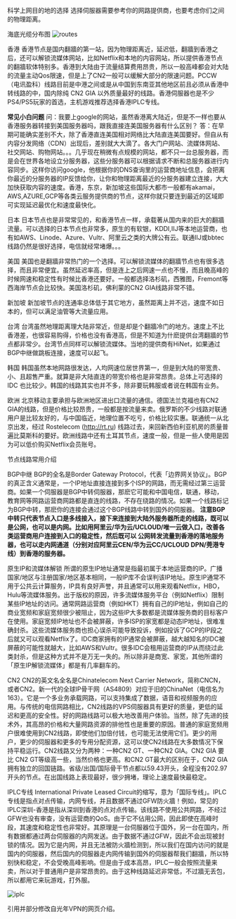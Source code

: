 科学上网目的地的选择
选择伺服器需要参考你的网路提供商，也要考虑你们之间的物理距离。

海底光缆分布图
![routes](https://user-images.githubusercontent.com/83113131/116415509-11976180-a86c-11eb-804b-a0d8fcdbbd90.jpg)


香港
香港节点是国内翻牆的第一站，因为物理距离近，延迟低，翻牆到香港之后，还可以解锁流媒体网站，比如Netflix和本地的内容网站，所以提供香港节点的翻牆软体特别多。香港到大陆由于流量结算费用昂贵，所以一般高峰都会对大陆的流量主动Qos限速，但是上了CN2一般可以缓解大部分的限速问题。PCCW（电讯盈科）线路目前是中港之间或是从中国到东南亚其他地区前且必须从香港中转线路的中，国内除纯 CN2 GIA 以外质量最好的线路。香港伺服器也是不少PS4/PS5玩家的首选，主机游戏推荐选择香港IPLC专线。

**常见小白问题**
问：我要上google的网站，虽然香港离大陆近，但是不一样也要从香港服务器转接到美国服务器吗，跟我直接连美国服务器有什么区别？
答：在早期可能确实差别不大，除了香港直连美国相对网络比大陆直连美国要好。但自从有内容分发网络（CDN）出现后，差别就大大滴了。各大门户网站、流媒体网站、社交网站、购物网站。。。几乎现在稍微有点规模的网站，都不只一台总服务器，而是会在世界各地设立分服务器，这些分服务器可以根据请求不断和总服务器进行内容同步。这样你访问google，他根据你的DNS查询里的运营商地址信息，会把离你最近的分服务器的IP反馈给你，让你和物理距离最近的分服务器建立连接，大大加快获取内容的速度。香港，东京，新加坡这些国际大都市一般都有akamai，AWS,AZURE,GCP等各类云服务提供商的节点，这样你就只要连到最近的区域即可实现延迟最优化和速度最快化。


日本
日本节点也是非常常见的，和香港节点一样，承载著从国内来的巨大的翻牆流量。可以选择的日本节点也非常多，原生的有软银，KDDI,IIJ等本地运营商，也有如AWS、Linode、Azure、Vultr、阿里云之类的大牌公有云。联通IIJ或bbtec线路仍然是很好选择，电信就经常堵爆。。。

美国
美国也是翻牆非常热门的一个选择。可以解锁流媒体的翻牆节点也有很多选择，而且非常便宜。虽然延迟率高，但是连上之后网速一点也不慢，而且晚高峰的时候网速和稳定性有时候比香港还要好。一般都选择洛杉矶，西雅图，Fremont等西海岸节点会比较快。美国洛杉矶，佛利蒙的CN2 GIA线路非常不错。

新加坡
新加坡节点的连通率总体低于其它地方，虽然距离上并不远，速度不如日本的，但可以满足油管等大流量应用。

台湾
台湾虽然地理距离理大陆非常近，但是却是个翻牆冷门的地方。速度上不比香港差，也很容易购得，价格也没有香港高，但是不知道为什麽提供台湾翻牆的节点都非常少。台湾节点同样可以解锁流媒体。当地的提供商有HiNet，如果通过BGP中继做跳板连接，速度可以起飞。

韩国
韩国虽然本地网路很发达，人均网速位居世界第一，但是到大陆的带宽贵、小、且超售严重。就算是非大陆直连的带宽价格也是非常昂贵。总体上可选择的 IDC 也比较少。韩国的线路其实也并不多，除非要玩韩服或者说在韩国有业务。

欧洲
北京移动主要承担与欧洲地区进出口流量的通信。德国法兰克福也有CN2 GIA的线路，但是价格比较昂贵，一般都是按流量来卖。俄罗斯的不少线路对联通用户是比较友好的，与中国临近，地理位置不吃亏，价格比较实惠。联通统一从北京出发，经过 Rostelecom (http://rt.ru) 线路过去，来回新西伯利亚机房的质量普遍比莫斯科的要好。欧洲线路中还有土耳其节点，速度一般，但是一些人使用是因为可以低价购买Netflix会员账号。

节点线路常用介绍

BGP中继
BGP的全名是Border Gateway Protocol，代表「边界网关协议」。BGP的真正含义通常是，一个IP地址直接连接到多个ISP的网路，而无需经过第三运营商。如果一个伺服器是BGP中转伺服器，那麽它可能和中国电信，联通，移动，教育网等网路运营商网路都是直连的线路，不存在绕路的情况。如果一个线路标记为BGP中转，那麽你的连接会通过这个BGP线路中转到国外的伺服器。
**注意BGP中转只代表节点入口是多线接入，接下来连接到大陆外服务器所走的线路，既可以是公网，也可以是内网。比如用阿里云/华为云/UCLOUD/唯一云做入口，改善各类运营商用户连接到入口的稳定性，然后既可以
公网转发流量到香港的落地服务器，也可以走内网通道（分别对应阿里云CEN/华为云CC/UCLOUD DPN/莞港专线）到香港的服务器。**


原生IP和流媒体解锁
所谓的原生IP地址通常是指最初属于本地运营商的IP。广播国家/地区与注册国家/地区基本相同，一般IP库不会误判该IP地址。原生IP通常不用于公共云计算服务，IP具有良好声誉，并且通常可以用来观看Netflix，HBO，Hulu等流媒体服务。出于版权的原因，许多流媒体服务平台（例如Netflix）限制某些IP地址的访问。通常网路运营商（例如HKT）拥有自己的IP地址，例如自己的商业宽频和家庭宽频很少被阻止，因为这些IP大多数都是流媒体服务商的目标客户在使用。家庭宽频IP地址也不会被屏蔽，许多ISP的家宽都是动态IP地址，很难准确封杀。这些流媒体服务商也担心误杀可能导致投诉，例如投诉了GCP的IP段之后就又可以观看Netflix了。IDC商家拥有的IP通常会被屏蔽，越大越知名的IDC被屏蔽的可能性就越大，比如AWS和Vultr。很多IDC会租用运营商的IP从而绕过此类封杀，但是这种方式并不是万无一失的。所以除非是商宽、家宽，其他所谓的「原生IP解锁流媒体」都是有几率翻车的。

CN2
CN2的英文名全名是Chinatelecom Next Carrier Network，简称CNCN，或者CN2。新一代的全球IP骨干网（AS4809）对应于旧的ChinaNet（电信名为163）。它是一个多业务承载网路，可以支持集成了数据，语音和视频服务的应用。与传统的电信网路相比，CN2线路的VPS伺服器具有更好的质量，更低的延迟和更高的安全性。好的网路线路可以极大地改善用户体验。当然，除了先进的技术外，其高昂的价格和大量网路资源的排他性也是重要的原因。普通的家庭宽频用户很难使用到CN2线路，即使他们加倍付钱，也可能无法使用它们。更少的用户，更少的伺服器和更多的专用分配资源，这可以使CN2线路在大多数情况下保持平稳运行。CN2线路又分为两种：一种CN2 GT、一种CN2 GIA。CN2 GIA 要比 CN2 GT等级高一些，当然价格也更高。和CN2 GT最大的区别在于，CN2 GIA拥有独立的回国链路。省级/出国/国际骨干节点都以59.43开头，全程没有202.97开头的节点。在出国线路上表现最好，很少拥堵，理论上速度最快最稳定。

IPLC专线
International Private Leased Circuit的缩写，意为「国际专线」。IPLC专线是指点对点传输，内网专线，并且数据不通过GFW防火牆！例如，常见的IPLC深圳-香港是指从深圳到香港的点对点传输。该线路不使用公共网路，不经过GFW也没有审查，没有运营商的QoS。由于它不佔用公网，因此即使在高峰时段，其速度和稳定性也非常好。其原理是一台伺服器位于国外，另一台在国内，所有数据都通过两台伺服器的内网发送。由于数据不通过GFW，因此不会出现被封锁的情况。因为它是内网，并且无法被防火牆检测到，所以我们在国内访问的就是国内的伺服器，然后国内的伺服器走内网传输到国外的伺服器帮我们翻牆，所以特别快和稳定，不会受晚高峰影响。但是由于成本高昂，IPLC一般会按照流量来卖，所以对于普通用户是非常昂贵的。由于这种线路延迟非常低，不过牆无丢包，所以都用它来玩游戏，打外服。

![iplc](https://user-images.githubusercontent.com/83113131/116415593-2673f500-a86c-11eb-8594-527079beb134.jpg)

引用并部分修改自光年VPN的网页介绍。
